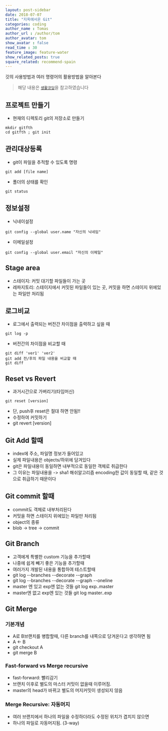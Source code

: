 ```yaml
---
layout: post-sidebar
date: 2018-07-07
title: "지옥에서온 Git"
categories: coding
author_name : Tomas
author_url : /author/tom
author_avatar: tom
show_avatar : false
read_time : 30
feature_image: feature-water
show_related_posts: true
square_related: recommend-spain
---
```

깃의 사용방법과 여러 명령어의 활용방법을 알아본다   
>해당 내용은 [`생활코딩`](https://opentutorials.org/course/2708)을 참고하였습니다


## 프로젝트 만들기 
* 현재의 디렉토리 git의 저장소로 만들기
```
mkdir gitfth
cd gitfth ; git init
```

## 관리대상등록
* git이 파일을 추적할 수 있도록 명령 
```
git add [file name]
```
* 폴더의 상태를 확인 
```
git status
```

## 정보설정
* 닉네이설정 
```
git config --global user.name "자신의 닉네임"
```
* 이메일설정 
```
git config --global user.email "자신의 이메일"
```

## Stage area
* 스테이지: 커밋 대기할 파일들이 가는 곳
* 레파지토리: 스테이지에서 커밋된 파일들이 있는 곳, 커밋을 하면 스테이지 위에있는 파일만 처리됨 

## 로그비교
* 로그에서 출력되는 버전간 차이점을 출력하고 싶을 때
```
git log -p
```
* 버전간의 차이점을 비교할 때
```
git diff 'ver1' 'ver2'
git add 전/후의 파일 내용을 비교할 때
git diff
```

## Reset vs Revert
* 과거시간으로 가버리기(타임머신)
```
git reset [version]
```
* 단, push후 reset은 절대 하면 안됨!!
* 수정하여 커밋하기
* git revert [version]

## Git Add 할때
* index에 주소, 파일명 정보가 들어있고
* 실제 파일내용은 objects/하위에 담겨있다
* git은 파일내용이 동일하면 내부적으로 동일한 객체로 취급한다
* 그 이유는 파일내용을 -> sha1 해쉬알고리즘 encoding한 값이 동일할 때, 같은 것으로 취급하기 때문이다

## Git commit 할때
* commit도 객체로 내부처리된다
* 커밋을 하면 스테이지 위에있는 파일만 처리됨 
* object의 종류
* blob -> tree -> commit

## Git Branch
* 고객에게 특별한 custom 기능을 추가할때
* 나중에 쉽게 빼기 좋은 기능을 추가할때
* 여러가지 개발된 내용을 통합하여 테스트할때
* git log --branches --decorate --graph
* git log --branches --decorate --graph --oneline
* master 엔 있고 exp엔 없는 것들 git log exp..master
* master엔 없고 exp엔 있는 것들 git log master..exp

## Git Merge
### 기본개념
* A로 B브랜치를 병합할때, 다른 branch를 내쪽으로 당겨온다고 생각하면 됨
* A <- B
* git checkout A
* git merge B
### Fast-forward vs Merge recursive
* fast-forward: 빨리감기
* 브랜치 이후로 별도의 마스터 커밋이 없을때 이루어짐.
* master의 head가 바뀌고 별도의 머지커밋이 생성되지 않음
### Merge Recursive: 자동머지
* 여러 브랜치에서 하나의 파일을 수정하더라도 수정된 위치가 겹치지 않으면
* 하나의 파일로 자동머지됨. (3-way)